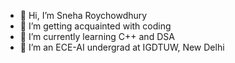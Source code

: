 - 👋 Hi, I’m Sneha Roychowdhury
- 👀 I’m getting acquainted with coding
- 🌱 I’m currently learning C++ and DSA
- 💞️ I’m an ECE-AI undergrad at IGDTUW, New Delhi


<!---
snehaaarc/snehaaarc is a ✨ special ✨ repository because its `README.md` (this file) appears on your GitHub profile.
You can click the Preview link to take a look at your changes.
--->
